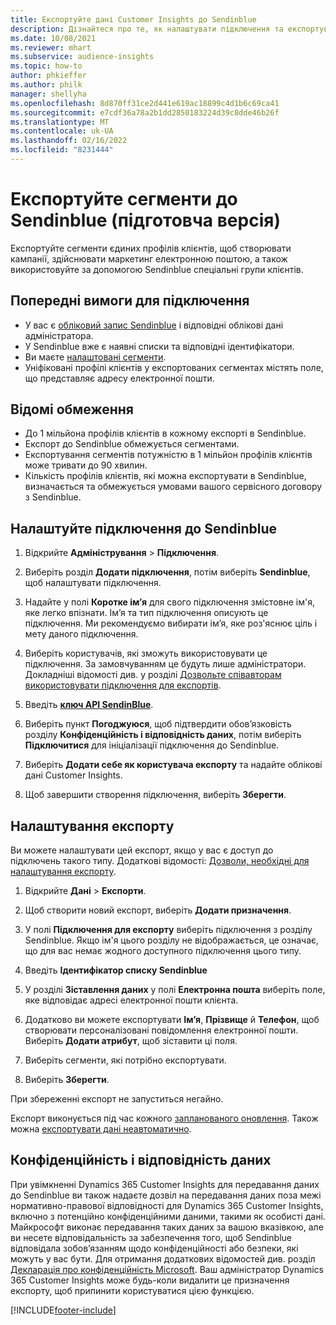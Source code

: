 ```yaml
---
title: Експортуйте дані Customer Insights до Sendinblue
description: Дізнайтеся про те, як налаштувати підключення та експортувати дані до Sendinblue.
ms.date: 10/08/2021
ms.reviewer: mhart
ms.subservice: audience-insights
ms.topic: how-to
author: phkieffer
ms.author: philk
manager: shellyha
ms.openlocfilehash: 8d870ff31ce2d441e619ac18899c4d1b6c69ca41
ms.sourcegitcommit: e7cdf36a78a2b1dd2850183224d39c8dde46b26f
ms.translationtype: MT
ms.contentlocale: uk-UA
ms.lasthandoff: 02/16/2022
ms.locfileid: "8231444"
---
```

# <a name="export-segments-to-sendinblue-preview"></a>Експортуйте сегменти до Sendinblue (підготовча версія)

Експортуйте сегменти єдиних профілів клієнтів, щоб створювати кампанії, здійснювати маркетинг електронною поштою, а також використовуйте за допомогою Sendinblue спеціальні групи клієнтів.

## <a name="prerequisites-for-connection"></a>Попередні вимоги для підключення

-   У вас є [обліковий запис Sendinblue](https://www.sendinblue.com/) і відповідні облікові дані адміністратора.
-   У Sendinblue вже є наявні списки та відповідні ідентифікатори.
-   Ви маєте [налаштовані сегменти](segments.md).
-   Уніфіковані профілі клієнтів у експортованих сегментах містять поле, що представляє адресу електронної пошти.

## <a name="known-limitations"></a>Відомі обмеження

- До 1 мільйона профілів клієнтів в кожному експорті в Sendinblue.
- Експорт до Sendinblue обмежується сегментами.
- Експортування сегментів потужністю в 1 мільйон профілів клієнтів може тривати до 90 хвилин. 
- Кількість профілів клієнтів, які можна експортувати в Sendinblue, визначається та обмежується умовами вашого сервісного договору з Sendinblue.

## <a name="set-up-connection-to-sendinblue"></a>Налаштуйте підключення до Sendinblue

1. Відкрийте **Адміністрування** > **Підключення**.

1. Виберіть розділ **Додати підключення**, потім виберіть **Sendinblue**, щоб налаштувати підключення.

1. Надайте у полі **Коротке ім’я** для свого підключення змістовне ім'я, яке легко впізнати. Ім’я та тип підключення описують це підключення. Ми рекомендуємо вибирати ім’я, яке роз'яснює ціль і мету даного підключення.

1. Виберіть користувачів, які зможуть використовувати це підключення. За замовчуванням це будуть лише адміністратори. Докладніші відомості див. у розділі [Дозвольте співавторам використовувати підключення для експортів](connections.md#allow-contributors-to-use-a-connection-for-exports).

1. Введіть **[ключ API SendinBlue](https://developers.sendinblue.com/docs/getting-started#:~:text=Get%20your%20API%20key&text=You%20can%20create%20one%20from,your%20settings%20This%20API%20key)**.

1. Виберіть пункт **Погоджуюся**, щоб підтвердити обов’язковість розділу **Конфіденційність і відповідність даних**, потім виберіть **Підключитися** для ініціалізації підключення до Sendinblue.

1. Виберіть **Додати себе як користувача експорту** та надайте облікові дані Customer Insights.

1. Щоб завершити створення підключення, виберіть **Зберегти**.

## <a name="configure-an-export"></a>Налаштування експорту

Ви можете налаштувати цей експорт, якщо у вас є доступ до підключень такого типу. Додаткові відомості: [Дозволи, необхідні для налаштування експорту](export-destinations.md#set-up-a-new-export).

1. Відкрийте **Дані** > **Експорти**.

1. Щоб створити новий експорт, виберіть **Додати призначення**.

1. У полі **Підключення для експорту** виберіть підключення з розділу Sendinblue. Якщо ім'я цього розділу не відображається, це означає, що для вас немає жодного доступного підключення цього типу.

1. Введіть **Ідентифікатор списку Sendinblue** 

1. У розділі **Зіставлення даних** у полі **Електронна пошта** виберіть поле, яке відповідає адресі електронної пошти клієнта. 

1. Додатково ви можете експортувати **Ім’я**, **Прізвище** й **Телефон**, щоб створювати персоналізовані повідомлення електронної пошти. Виберіть **Додати атрибут**, щоб зіставити ці поля.

1. Виберіть сегменти, які потрібно експортувати. 

1. Виберіть **Зберегти**.

При збереженні експорт не запуститься негайно.

Експорт виконується під час кожного [запланованого оновлення](system.md#schedule-tab). Також можна [експортувати дані неавтоматично](export-destinations.md#run-exports-on-demand). 


## <a name="data-privacy-and-compliance"></a>Конфіденційність і відповідність даних

При увімкненні Dynamics 365 Customer Insights для передавання даних до Sendinblue ви також надаєте дозвіл на передавання даних поза межі нормативно-правової відповідності для Dynamics 365 Customer Insights, включно з потенційно конфіденційними даними, такими як особисті дані. Майкрософт виконає передавання таких даних за вашою вказівкою, але ви несете відповідальність за забезпечення того, щоб Sendinblue відповідала зобов’язанням щодо конфіденційності або безпеки, які можуть у вас бути. Для отримання додаткових відомостей див. розділ [Декларація про конфіденційність Microsoft](https://go.microsoft.com/fwlink/?linkid=396732).
Ваш адміністратор Dynamics 365 Customer Insights може будь-коли видалити це призначення експорту, щоб припинити користуватися цією функцією.


[!INCLUDE[footer-include](../includes/footer-banner.md)]
